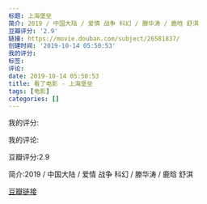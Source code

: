 ```yaml
---
标题: 上海堡垒
简介: 2019 / 中国大陆 / 爱情 战争 科幻 / 滕华涛 / 鹿晗 舒淇
豆瓣评分: '2.9'
链接: https://movie.douban.com/subject/26581837/
创建时间: '2019-10-14 05:50:53'
我的评分:
标签:
评论:
date: 2019-10-14 05:50:53
title: 看了电影 - 上海堡垒
tags: [电影]
categories: []
---
```


我的评分:

我的评论:

豆瓣评分:2.9

简介:2019 / 中国大陆 / 爱情 战争 科幻 / 滕华涛 / 鹿晗 舒淇

[豆瓣链接](https://movie.douban.com/subject/26581837/)

